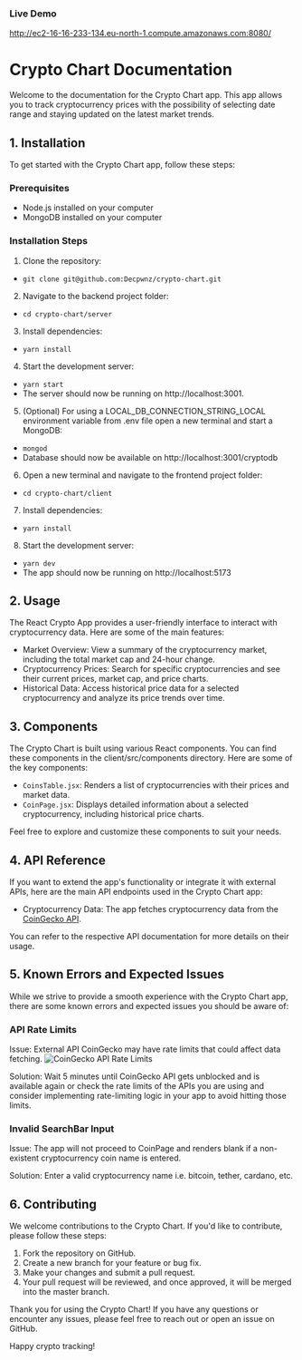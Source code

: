 ### Live Demo
http://ec2-16-16-233-134.eu-north-1.compute.amazonaws.com:8080/

# Crypto Chart Documentation
Welcome to the documentation for the Crypto Chart app. This app allows you to track cryptocurrency prices with the possibility of selecting date range and staying updated on the latest market trends. 
## 1. Installation
To get started with the Crypto Chart app, follow these steps: 
### Prerequisites
+ Node.js installed on your computer
+ MongoDB installed on your computer
### Installation Steps
1. Clone the repository:
* `git clone git@github.com:Decpwnz/crypto-chart.git`
2. Navigate to the backend project folder:
* `cd crypto-chart/server`
3. Install dependencies:
* `yarn install`
4. Start the development server:
* `yarn start`
* The server should now be running on http://localhost:3001.
5. (Optional) For using a LOCAL_DB_CONNECTION_STRING_LOCAL environment variable from .env file open a new terminal and start a MongoDB:
* `mongod`
* Database should now be available on http://localhost:3001/cryptodb
6. Open a new terminal and navigate to the frontend project folder:
* `cd crypto-chart/client`
7. Install dependencies:
* `yarn install`
8. Start the development server:
* `yarn dev`
* The app should now be running on http://localhost:5173

## 2. Usage
The React Crypto App provides a user-friendly interface to interact with cryptocurrency data. Here are some of the main features:
* Market Overview: View a summary of the cryptocurrency market, including the total market cap and 24-hour change.
* Cryptocurrency Prices: Search for specific cryptocurrencies and see their current prices, market cap, and price charts.
* Historical Data: Access historical price data for a selected cryptocurrency and analyze its price trends over time.

## 3. Components
The Crypto Chart is built using various React components. You can find these components in the client/src/components directory. Here are some of the key components:
* `CoinsTable.jsx`: Renders a list of cryptocurrencies with their prices and market data.
* `CoinPage.jsx`: Displays detailed information about a selected cryptocurrency, including historical price charts.

Feel free to explore and customize these components to suit your needs.

## 4. API Reference
If you want to extend the app's functionality or integrate it with external APIs, here are the main API endpoints used in the Crypto Chart app:
* Cryptocurrency Data: The app fetches cryptocurrency data from the [CoinGecko API](https://www.coingecko.com/en/api).

You can refer to the respective API documentation for more details on their usage.

## 5. Known Errors and Expected Issues

While we strive to provide a smooth experience with the Crypto Chart app, there are some known errors and expected issues you should be aware of:

###  API Rate Limits
Issue: External API CoinGecko may have rate limits that could affect data fetching.
![CoinGecko API Rate Limits](https://i.imgur.com/e0Osvz5.png)

Solution: Wait 5 minutes until CoinGecko API gets unblocked and is available again or check the rate limits of the APIs you are using and consider implementing rate-limiting logic in your app to avoid hitting those limits.

### Invalid SearchBar Input
Issue: The app will not proceed to CoinPage and renders blank if a non-existent cryptocurrency coin name is entered.

Solution: Enter a valid cryptocurrency name i.e. bitcoin, tether, cardano, etc.
## 6. Contributing
We welcome contributions to the Crypto Chart. If you'd like to contribute, please follow these steps:
1. Fork the repository on GitHub.
2. Create a new branch for your feature or bug fix.
3. Make your changes and submit a pull request.
4. Your pull request will be reviewed, and once approved, it will be merged into the master branch.


Thank you for using the Crypto Chart! If you have any questions or encounter any issues, please feel free to reach out or open an issue on GitHub.

Happy crypto tracking!
